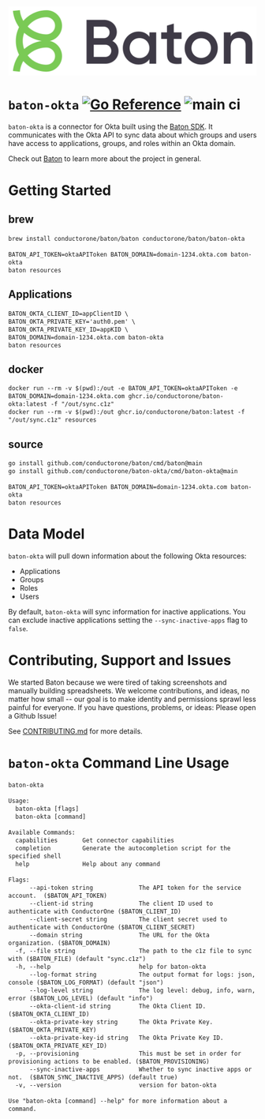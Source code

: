 ![Baton Logo](./docs/images/baton-logo.png)

# `baton-okta` [![Go Reference](https://pkg.go.dev/badge/github.com/conductorone/baton-okta.svg)](https://pkg.go.dev/github.com/conductorone/baton-okta) ![main ci](https://github.com/conductorone/baton-okta/actions/workflows/main.yaml/badge.svg)

`baton-okta` is a connector for Okta built using the [Baton SDK](https://github.com/conductorone/baton-sdk). It communicates with the Okta API to sync data about which groups and users have access to applications, groups, and roles within an Okta domain.

Check out [Baton](https://github.com/conductorone/baton) to learn more about the project in general.

# Getting Started

## brew

```
brew install conductorone/baton/baton conductorone/baton/baton-okta

BATON_API_TOKEN=oktaAPIToken BATON_DOMAIN=domain-1234.okta.com baton-okta
baton resources
```

## Applications

```
BATON_OKTA_CLIENT_ID=appClientID \
BATON_OKTA_PRIVATE_KEY='auth0.pem' \
BATON_OKTA_PRIVATE_KEY_ID=appKID \
BATON_DOMAIN=domain-1234.okta.com baton-okta
baton resources
```

## docker

```
docker run --rm -v $(pwd):/out -e BATON_API_TOKEN=oktaAPIToken -e BATON_DOMAIN=domain-1234.okta.com ghcr.io/conductorone/baton-okta:latest -f "/out/sync.c1z"
docker run --rm -v $(pwd):/out ghcr.io/conductorone/baton:latest -f "/out/sync.c1z" resources
```

## source

```
go install github.com/conductorone/baton/cmd/baton@main
go install github.com/conductorone/baton-okta/cmd/baton-okta@main

BATON_API_TOKEN=oktaAPIToken BATON_DOMAIN=domain-1234.okta.com baton-okta
baton resources
```

# Data Model

`baton-okta` will pull down information about the following Okta resources:

- Applications
- Groups
- Roles
- Users

By default, `baton-okta` will sync information for inactive applications. You can exclude inactive applications setting the `--sync-inactive-apps` flag to `false`.

# Contributing, Support and Issues

We started Baton because we were tired of taking screenshots and manually building spreadsheets. We welcome contributions, and ideas, no matter how small -- our goal is to make identity and permissions sprawl less painful for everyone. If you have questions, problems, or ideas: Please open a Github Issue!

See [CONTRIBUTING.md](https://github.com/ConductorOne/baton/blob/main/CONTRIBUTING.md) for more details.

# `baton-okta` Command Line Usage

```
baton-okta

Usage:
  baton-okta [flags]
  baton-okta [command]

Available Commands:
  capabilities       Get connector capabilities
  completion         Generate the autocompletion script for the specified shell
  help               Help about any command

Flags:
      --api-token string             The API token for the service account.  ($BATON_API_TOKEN)
      --client-id string             The client ID used to authenticate with ConductorOne ($BATON_CLIENT_ID)
      --client-secret string         The client secret used to authenticate with ConductorOne ($BATON_CLIENT_SECRET)
      --domain string                The URL for the Okta organization. ($BATON_DOMAIN)
  -f, --file string                  The path to the c1z file to sync with ($BATON_FILE) (default "sync.c1z")
  -h, --help                         help for baton-okta
      --log-format string            The output format for logs: json, console ($BATON_LOG_FORMAT) (default "json")
      --log-level string             The log level: debug, info, warn, error ($BATON_LOG_LEVEL) (default "info")
      --okta-client-id string        The Okta Client ID. ($BATON_OKTA_CLIENT_ID)
      --okta-private-key string      The Okta Private Key. ($BATON_OKTA_PRIVATE_KEY)
      --okta-private-key-id string   The Okta Private Key ID. ($BATON_OKTA_PRIVATE_KEY_ID)
  -p, --provisioning                 This must be set in order for provisioning actions to be enabled. ($BATON_PROVISIONING)
      --sync-inactive-apps           Whether to sync inactive apps or not.  ($BATON_SYNC_INACTIVE_APPS) (default true)
  -v, --version                      version for baton-okta

Use "baton-okta [command] --help" for more information about a command.
```
